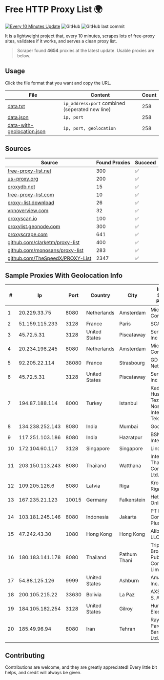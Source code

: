 
# Free HTTP Proxy List 🌍

[![Every 10 Minutes Update](https://github.com/mertguvencli/http-proxy-list/actions/workflows/main.yml/badge.svg?branch=main)](https://github.com/mertguvencli/http-proxy-list/actions/workflows/main.yml)
![GitHub](https://img.shields.io/github/license/mertguvencli/http-proxy-list)
![GitHub last commit](https://img.shields.io/github/last-commit/mertguvencli/http-proxy-list)

It is a lightweight project that, every 10 minutes, scrapes lots of free-proxy sites, validates if it works, and serves a clean proxy list.


> Scraper found **4654** proxies at the latest update. Usable proxies are below.

## Usage

Click the file format that you want and copy the URL.


|File|Content|Count|
|----|-------|-----|
|[data.txt](https://raw.githubusercontent.com/mertguvencli/http-proxy-list/main/proxy-list/data.txt)|`ip_address:port` combined (seperated new line)|258|
|[data.json](https://raw.githubusercontent.com/mertguvencli/http-proxy-list/main/proxy-list/data.json)|`ip, port`|258|
|[data-with-geolocation.json](https://raw.githubusercontent.com/mertguvencli/http-proxy-list/main/proxy-list/data-with-geolocation.json)|`ip, port, geolocation`|258|

## Sources

|Source|Found Proxies|Succeed|
|------|-------------|-------|
|[free-proxy-list.net](https://free-proxy-list.net)|300|✅|
|[us-proxy.org](https://www.us-proxy.org)|200|✅|
|[proxydb.net](http://proxydb.net)|15|✅|
|[free-proxy-list.com](https://free-proxy-list.com/?page=&port=&type%5B%5D=http&type%5B%5D=https&up_time=0&search=Search)|10|✅|
|[proxy-list.download](https://www.proxy-list.download/HTTP)|26|✅|
|[vpnoverview.com](https://vpnoverview.com/privacy/anonymous-browsing/free-proxy-servers)|32|✅|
|[proxyscan.io](https://www.proxyscan.io)|100|✅|
|[proxylist.geonode.com](https://proxylist.geonode.com/api/proxy-list?limit=300&page=1&sort_by=lastChecked&sort_type=desc&protocols=http,https)|300|✅|
|[proxyscrape.com](https://api.proxyscrape.com/v2/?request=displayproxies&protocol=http&timeout=10000&country=all&ssl=all&anonymity=all)|641|✅|
|[github.com/clarketm/proxy-list](https://raw.githubusercontent.com/clarketm/proxy-list/master/proxy-list-raw.txt)|400|✅|
|[github.com/monosans/proxy-list](https://raw.githubusercontent.com/monosans/proxy-list/main/proxies/http.txt)|283|✅|
|[github.com/TheSpeedX/PROXY-List](https://raw.githubusercontent.com/TheSpeedX/PROXY-List/master/http.txt)|2347|✅|


## Sample Proxies With Geolocation Info

|#|Ip|Port|Country|City|Internet Service Provider|
|-|--|----|-------|----|-------------------------|
|1|20.229.33.75|8080|Netherlands|Amsterdam|Microsoft Corporation|
|2|51.159.115.233|3128|France|Paris|SCALEWAY|
|3|45.72.5.31|3128|United States|Piscataway|Server Mania Inc|
|4|20.234.198.245|8080|Netherlands|Amsterdam|Microsoft Corporation|
|5|92.205.22.114|38080|France|Strasbourg|GD MASS Network|
|6|45.72.5.31|3128|United States|Piscataway|Server Mania Inc|
|7|194.87.188.114|8000|Turkey|Istanbul|Kadir Huseyin Tezcan Nosspeed Internet Teknolojileri|
|8|134.238.252.143|8080|India|Mumbai|Google LLC|
|9|117.251.103.186|8080|India|Hazratpur|BSNL Internet|
|10|172.104.60.117|3128|Singapore|Singapore|Linode, LLC|
|11|203.150.113.243|8080|Thailand|Watthana|Internet Thailand Company Ltd.|
|12|109.205.126.6|8080|Latvia|Riga|Kronospan Riga SIA|
|13|167.235.21.123|10015|Germany|Falkenstein|Hetzner Online GmbH|
|14|103.181.245.146|8080|Indonesia|Jakarta|PT Indonesia Comnets Plus|
|15|47.242.43.30|1080|Hong Kong|Hong Kong|Alibaba.com LLC|
|16|180.183.141.178|8080|Thailand|Pathum Thani|Triple T Broadband Public Company Limited|
|17|54.88.125.126|9999|United States|Ashburn|Amazon.com, Inc.|
|18|200.105.215.22|33630|Bolivia|La Paz|AXS Bolivia S. A.|
|19|184.105.182.254|3128|United States|Gilroy|Hurricane Electric LLC|
|20|185.49.96.94|8080|Iran|Tehran|Rayaneh Pardazan Baran Co. Ltd.|



## Contributing

Contributions are welcome, and they are greatly appreciated! Every
little bit helps, and credit will always be given.

